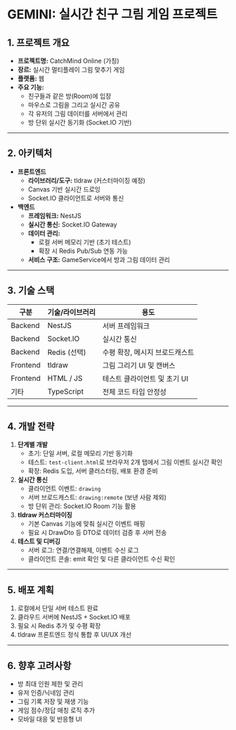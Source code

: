 # GEMINI: 실시간 친구 그림 게임 프로젝트

## 1. 프로젝트 개요

- **프로젝트명:** CatchMind Online (가칭)
- **장르:** 실시간 멀티플레이 그림 맞추기 게임
- **플랫폼:** 웹
- **주요 기능:**
  - 친구들과 같은 방(Room)에 입장
  - 마우스로 그림을 그리고 실시간 공유
  - 각 유저의 그림 데이터를 서버에서 관리
  - 방 단위 실시간 동기화 (Socket.IO 기반)

---

## 2. 아키텍처

- **프론트엔드**
  - **라이브러리/도구:** tldraw (커스터마이징 예정)
  - Canvas 기반 실시간 드로잉
  - Socket.IO 클라이언트로 서버와 통신
- **백엔드**
  - **프레임워크:** NestJS
  - **실시간 통신:** Socket.IO Gateway
  - **데이터 관리:**
    - 로컬 서버 메모리 기반 (초기 테스트)
    - 확장 시 Redis Pub/Sub 연동 가능
  - **서비스 구조:** GameService에서 방과 그림 데이터 관리

---

## 3. 기술 스택

| 구분     | 기술/라이브러리 | 용도                           |
| -------- | --------------- | ------------------------------ |
| Backend  | NestJS          | 서버 프레임워크                |
| Backend  | Socket.IO       | 실시간 통신                    |
| Backend  | Redis (선택)    | 수평 확장, 메시지 브로드캐스트 |
| Frontend | tldraw          | 그림 그리기 UI 및 캔버스       |
| Frontend | HTML / JS       | 테스트 클라이언트 및 초기 UI   |
| 기타     | TypeScript      | 전체 코드 타입 안정성          |

---

## 4. 개발 전략

1. **단계별 개발**
   - 초기: 단일 서버, 로컬 메모리 기반 동기화
   - 테스트: `test-client.html`로 브라우저 2개 탭에서 그림 이벤트 실시간 확인
   - 확장: Redis 도입, 서버 클러스터링, 배포 환경 준비
2. **실시간 통신**
   - 클라이언트 이벤트: `drawing`
   - 서버 브로드캐스트: `drawing:remote` (보낸 사람 제외)
   - 방 단위 관리: Socket.IO Room 기능 활용
3. **tldraw 커스터마이징**
   - 기본 Canvas 기능에 맞춰 실시간 이벤트 매핑
   - 필요 시 DrawDto 등 DTO로 데이터 검증 후 서버 전송
4. **테스트 및 디버깅**
   - 서버 로그: 연결/연결해제, 이벤트 수신 로그
   - 클라이언트 콘솔: emit 확인 및 다른 클라이언트 수신 확인

---

## 5. 배포 계획

1. 로컬에서 단일 서버 테스트 완료
2. 클라우드 서버에 NestJS + Socket.IO 배포
3. 필요 시 Redis 추가 및 수평 확장
4. tldraw 프론트엔드 정식 통합 후 UI/UX 개선

---

## 6. 향후 고려사항

- 방 최대 인원 제한 및 관리
- 유저 인증/닉네임 관리
- 그림 기록 저장 및 재생 기능
- 게임 점수/정답 매칭 로직 추가
- 모바일 대응 및 반응형 UI
